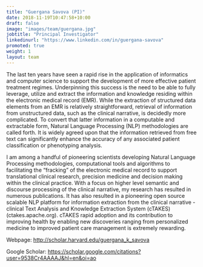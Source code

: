 ```yaml
---
title: "Guergana Savova (PI)"
date: 2018-11-19T10:47:58+10:00
draft: false
image: "images/team/guergana.jpg"
jobtitle: "Principal Investigator"
linkedinurl: "https://www.linkedin.com/in/guergana-savova"
promoted: true
weight: 1
layout: team
---
```


The last ten years have seen a rapid rise in the application of informatics and computer science to support the development of more effective patient treatment regimes. Underpinning this success is the need to be able to fully leverage, utilize and extract the information and knowledge residing within the electronic medical record (EMR). While the extraction of structured data elements from an EMR is relatively straightforward, retrieval of information from unstructured data, such as the clinical narrative, is decidedly more complicated. To convert that latter information in a computable and extractable form, Natural Language Processing (NLP) methodologies are called forth. It is widely agreed upon that the information retrieved from free text can significantly enhance the accuracy of any associated patient classification or phenotyping analysis.

I am among a handful of pioneering scientists developing Natural Language Processing methodologies, computational tools and algorithms to facilitating the “fracking” of the electronic medical record to support translational clinical research, precision medicine and decision making within the clinical practice. With a focus on higher level semantic and discourse processing of the clinical narrative, my research has resulted in numerous publications. It has also resulted in a pioneering open source scalable NLP platform for information extraction from the clinical narrative - clinical Text Analysis and Knowledge Extraction System (cTAKES) (ctakes.apache.org). cTAKES rapid adoption and its contribution to improving health by enabling new discoveries ranging from personalized medicine to improved patient care management is extremely rewarding.

Webpage: http://scholar.harvard.edu/guergana_k_savova

Google Scholar: https://scholar.google.com/citations?user=9538Cr4AAAAJ&hl=en&oi=ao